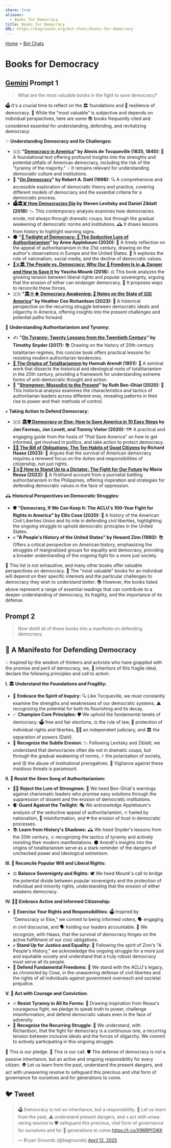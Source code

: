 ```yaml
---
share: true
aliases:
  - Books for Democracy
title: Books for Democracy
URL: https://bagrounds.org/bot-chats/books-for-democracy
---
```

[Home](../index.md) > [Bot Chats](./index.md)  
# Books for Democracy  
## [Gemini](../software/gemini.md) Prompt 1  
> What are the most valuable books in the fight to save democracy?  
  
🗳️ It's a crucial time to reflect on the 🏛️ foundations and 💪 resilience of democracy. 🤔 While the "most valuable" is subjective and depends on individual perspectives, here are some 📚 books frequently cited and considered essential for understanding, defending, and revitalizing democracy:  
  
✨ **Understanding Democracy and Its Challenges:**  
  
* 🇺🇸 **"[Democracy in America](../books/democracy-in-america.md)" by Alexis de Tocqueville (1835, 1840):** 📜 A foundational text offering profound insights into the strengths and potential pitfalls of American democracy, including the risk of the "tyranny of the majority." 💡 It remains relevant for understanding democratic culture and institutions.  
* 📖 **"[On Democracy](../books/on-democracy.md)" by Robert A. Dahl (1998):** 🔍 A comprehensive and accessible exploration of democratic theory and practice, covering different models of democracy and the essential criteria for a democratic process.  
* **[🗳️🏛️☠️ How Democracies Die](../books/how-democracies-die.md) by Steven Levitsky and Daniel Ziblatt (2018):** 📉 This contemporary analysis examines how democracies erode, not always through dramatic coups, but through the gradual weakening of democratic norms and institutions. 🕰️ It draws lessons from history to highlight warning signs.  
* 🌑 **"[🥀 Twilight of Democracy: 🐍 The Seductive Lure of Authoritarianism](../books/twilight-of-democracy.md)" by Anne Applebaum (2020):** 📢 A timely reflection on the appeal of authoritarianism in the 21st century, drawing on the author's observations in Europe and the United States. 📱 It explores the role of nationalism, social media, and the decline of democratic values.  
* **[👥⚔️🏛️ The People vs. Democracy: Why Our 🗽 Freedom Is in ⚠️ Danger and How to Save It](../books/the-people-vs-democracy.md) by Yascha Mounk (2018):** ⚖️ This book analyzes the growing tension between liberal rights and popular sovereignty, arguing that the erosion of either can endanger democracy. 🤝 It proposes ways to reconcile these forces.  
* 🇺🇸 **"[🏛️☀️⬆️ Democracy Awakening: 📝 Notes on the State of 🇺🇸 America](../books/democracy-awakening.md)" by Heather Cox Richardson (2023):** 📜 A historical perspective on the recurring struggle between democratic ideals and oligarchy in America, offering insights into the present challenges and potential paths forward.  
  
👺 **Understanding Authoritarianism and Tyranny:**  
  
* ✍️ **"[On Tyranny: Twenty Lessons from the Twentieth Century](../books/on-tyranny.md)" by Timothy Snyder (2017):** 📚 Drawing on the history of 20th-century totalitarian regimes, this concise book offers practical lessons for resisting modern authoritarian tendencies.  
* **[👹 The Origins of Totalitarianism](../books/the-origins-of-totalitarianism.md) by Hannah Arendt (1951):** 🧠 A seminal work that dissects the historical and ideological roots of totalitarianism in the 20th century, providing a framework for understanding extreme forms of anti-democratic thought and action.  
* 💪 **"[Strongmen: Mussolini to the Present](../books/strongmen.md)" by Ruth Ben-Ghiat (2020):** 📜 This historical analysis examines the characteristics and tactics of authoritarian leaders across different eras, revealing patterns in their rise to power and their methods of control.  
  
✊ **Taking Action to Defend Democracy:**  
  
* 🇺🇸 **[🏛️🛡️ Democracy or Else: How to Save America in 10 Easy Steps](../books/democracy-or-else.md) by Jon Favreau, Jon Lovett, and Tommy Vietor (2020):** 🗺️ A practical and engaging guide from the hosts of "Pod Save America" on how to get informed, get involved in politics, and take action to protect democracy.  
* **[📜🤝 The Bill of Obligations: The Ten Habits of Good Citizens](../books/the-bill-of-obligations.md) by Richard Haass (2023):** 🙏 Argues that the survival of American democracy requires a renewed focus on the duties and responsibilities of citizenship, not just rights.  
* **[👥⚔️👑 How to Stand Up to a Dictator: The Fight for Our Future](../books/how-to-stand-up-to-a-dictator.md) by Maria Ressa (2022):** 📰 A firsthand account from a journalist battling authoritarianism in the Philippines, offering inspiration and strategies for defending democratic values in the face of oppression.  
  
🕰️ **Historical Perspectives on Democratic Struggles:**  
  
* 🛡️ **"Democracy, If We Can Keep It: The ACLU's 100-Year Fight for Rights in America" by Ellis Cose (2020):** 📜 A history of the American Civil Liberties Union and its role in defending civil liberties, highlighting the ongoing struggle to uphold democratic principles in the United States.  
* ✊ **"A People's History of the United States" by Howard Zinn (1980):** 📚 Offers a critical perspective on American history, emphasizing the struggles of marginalized groups for equality and democracy, providing a broader understanding of the ongoing fight for a more just society.  
  
📝 This list is not exhaustive, and many other books offer valuable perspectives on democracy. 🤔 The "most valuable" books for an individual will depend on their specific interests and the particular challenges to democracy they wish to understand better. 📚 However, the books listed above represent a range of essential readings that can contribute to a deeper understanding of democracy, its fragility, and the importance of its defense.  
  
## Prompt 2  
> Now distill all of these books into a manifesto on defending democracy.  
  
## 📢 A Manifesto for Defending Democracy  
  
💡 Inspired by the wisdom of thinkers and activists who have grappled with the promise and peril of democracy, we, 📜 inheritors of this fragile ideal, declare the following principles and call to action:  
  
**I. 🏛️ Understand the Foundations and Fragility:**  
  
* 🧐 **Embrace the Spirit of Inquiry:** 🔍 Like Tocqueville, we must constantly examine the strengths and weaknesses of our democratic systems, ⚠️ recognizing the potential for both its flourishing and its decay.  
* ✅ **Champion Core Principles:** 🛡️ We uphold the fundamental tenets of democracy: 🗳️ free and fair elections, ⚖️ the rule of law, 👤 protection of individual rights and liberties, 👨‍⚖️ an independent judiciary, and 🏛️ the separation of powers (Dahl).  
* 🐌 **Recognize the Subtle Erosion:** 📉 Following Levitsky and Ziblatt, we understand that democracies often die not in dramatic coups, but through the gradual weakening of norms, ⚡ the polarization of society, and 😡 the abuse of institutional prerogatives. 🚨 Vigilance against these insidious threats is paramount.  
  
**II. 🌊 Resist the Siren Song of Authoritarianism:**  
  
* 🙅‍♂️ **Reject the Lure of Strongmen:** 🚨 We heed Ben-Ghiat's warnings against charismatic leaders who promise easy solutions through the suppression of dissent and the erosion of democratic institutions.  
* 🌒 **Guard Against the Twilight:** 🎭 We acknowledge Applebaum's analysis of the seductive appeal of authoritarianism, 🔥 fueled by nationalism, 📢 misinformation, and 💔 the erosion of trust in democratic processes.  
* 📚 **Learn from History's Shadows:** 🕰️ We heed Snyder's lessons from the 20th century, ⚔️ recognizing the tactics of tyranny and actively resisting their modern manifestations. 🌑 Arendt's insights into the origins of totalitarianism serve as a stark reminder of the dangers of unchecked power and ideological extremism.  
  
**III. 🤝 Reconcile Popular Will and Liberal Rights:**  
  
* ⚖️ **Balance Sovereignty and Rights:** 🕊️ We heed Mounk's call to bridge the potential divide between popular sovereignty and the protection of individual and minority rights, understanding that the erosion of either weakens democracy.  
  
**IV. 🙋‍♂️ Embrace Active and Informed Citizenship:**  
  
* 💪 **Exercise Your Rights and Responsibilities:** 🗳️ Inspired by "Democracy or Else," we commit to being informed voters, 🗣️ engaging in civil discourse, and 🗣️ holding our leaders accountable. 💯 We recognize, with Haass, that the survival of democracy hinges on the active fulfillment of our civic obligations.  
* ✊ **Stand Up for Justice and Equality:** 🌈 Following the spirit of Zinn's "A People's History," we acknowledge the ongoing struggle for a more just and equitable society and understand that a truly robust democracy must serve all its people.  
* 🗽 **Defend Fundamental Freedoms:** 📜 We stand with the ACLU's legacy, as chronicled by Cose, in the unwavering defense of civil liberties and the rights of all individuals against government overreach and societal prejudice.  
  
**V. 💖 Act with Courage and Conviction:**  
  
* 🔥 **Resist Tyranny in All Its Forms:** 🌟 Drawing inspiration from Ressa's courageous fight, we pledge to speak truth to power, challenge misinformation, and defend democratic values even in the face of adversity.  
* 🔄 **Recognize the Recurring Struggle:** 🔁 We understand, with Richardson, that the fight for democracy is a continuous one, a recurring tension between inclusive ideals and the forces of oligarchy. We commit to actively participating in this ongoing struggle.  
  
🤝 This is our pledge. 📣 This is our call. 🛡️ The defense of democracy is not a passive inheritance, but an active and ongoing responsibility for every citizen. 🌍 Let us learn from the past, understand the present dangers, and act with unwavering resolve to safeguard this precious and vital form of governance for ourselves and for generations to come.  
  
## 🐦 Tweet  
<blockquote class="twitter-tweet" data-theme="dark"><p lang="en" dir="ltr">🗳️ Democracy is not an inheritance, but a responsibility. 📜 Let us learn from the past, ⚠️ understand present dangers, and ✊ act with unwavering resolve to 🛡️ safeguard this precious, vital form of governance for ourselves and for 🌳 generations to come.<a href="https://t.co/X96RPf2iKK">https://t.co/X96RPf2iKK</a></p>&mdash; Bryan Grounds (@bagrounds) <a href="https://twitter.com/bagrounds/status/1911099109177794568?ref_src=twsrc%5Etfw">April 12, 2025</a></blockquote> <script async src="https://platform.twitter.com/widgets.js" charset="utf-8"></script>  
